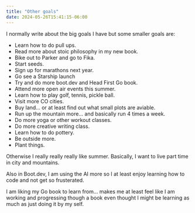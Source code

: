 ```yaml
---
title: "Other goals"
date: 2024-05-26T15:41:15-06:00
---
```


I normally write about the big goals I have but some smaller goals are: 

- Learn how to do pull ups.
- Read more about stoic philosophy in my new book.
- Bike out to Parker and go to Fika. 
- Start seeds.
- Sign up for marathons next year.
- Go see a Starship launch
- Try and do more boot.dev and Head First Go book.
- Attend more open air events this summer.
- Learn how to play golf, tennis, pickle ball. 
- Visit more CO cities. 
- Buy land... or at least find out what small plots are aviable.
- Run up the mountain more... and basically run 4 times a week. 
- Do more yoga or other workout classes. 
- Do more creative writing class.
- Learn how to do pottery. 
- Be outside more.
- Plant things. 

Otherwise I really really really like summer. Basically, I want to live part time in city and mountains. 

Also in Boot.dev, I am using the AI more so I at least enjoy learning how to code and not get so frusterated. 

I am liking my Go book to learn from... makes me at least feel like I am working and progressing though a book even thought I might be learning as much as just doing it by my self. 
